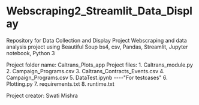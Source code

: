 # Webscraping2_Streamlit_Data_Display
Repository for Data Collection and Display Project
Webscraping and data analysis project using Beautiful Soup bs4, csv, Pandas, Streamlit, Jupyter notebook, Python 3

Project folder name: Caltrans_Plots_app
Project files: 1. Caltrans_module.py
               2. Campaign_Programs.csv
               3. Caltrans_Contracts_Events.csv
               4. Campaign_Programs.csv
               5. DataTest.ipynb ----"For testcases"
               6. Plotting.py
               7. requirements.txt
               8. runtime.txt

Project creator: Swati Mishra
